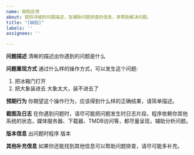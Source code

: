 ```yaml
---
name: 缺陷反馈
about: 提供详细的问题描述，及辅助问题排查的信息，来帮助解决问题。
title: "[缺陷]"
labels: ''
assignees: ''

---
```


**问题描述**
清晰的描述出你遇到的问题是什么

**问题重现方式**
通过什么样的操作方式，可以发生这个问题:
1. 把冰箱门打开
2. 把大象装进去
大象太大，装不进去了

**预期行为**
你期望这个操作行为，应该得到什么样的正确结果，请简单描述。

**截图及日志**
在你遇到问题时，请尽可能把问题发生时日志片段，程序依赖你其他系统的状态，媒体服务器、下载器、TMDB访问等，都尽量呈现，辅助分析问题。

**版本信息**
 出问题时程序 版本

**其他补充信息**
如果你还能找到其他信息可以帮助问题排查，请尽可能多补充。
